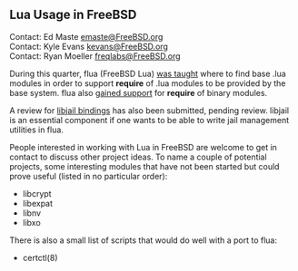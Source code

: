 ## Lua Usage in FreeBSD ##

Contact: Ed Maste <emaste@FreeBSD.org>  
Contact: Kyle Evans <kevans@FreeBSD.org>  
Contact: Ryan Moeller <freqlabs@FreeBSD.org>

During this quarter, flua (FreeBSD Lua) [was taught](https://svnweb.freebsd.org/base/?view=revision&revision=r364182)
where to find base .lua modules in order to support **require** of .lua modules
to be provided by the base system.  flua also [gained support](https://svnweb.freebsd.org/base/?view=revision&revision=r364222)
for **require** of binary modules.

A review for [libjail bindings](https://reviews.freebsd.org/D26080) has also
been submitted, pending review.  libjail is an essential component if one wants
to be able to write jail management utilities in flua.

People interested in working with Lua in FreeBSD are welcome to get in
contact to discuss other project ideas.  To name a couple of potential
projects, some interesting modules that have not been started but could
prove useful (listed in no particular order):

 - libcrypt
 - libexpat
 - libnv
 - libxo

There is also a small list of scripts that would do well with a port to flua:

 - certctl(8)
